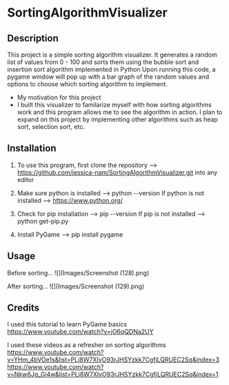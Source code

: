 # SortingAlgorithmVisualizer

## Description

This project is a simple sorting algorithm visualizer. It generates a random list of values from 0 - 100 and sorts them using the bubble sort and insertion sort algorithm implemented in Python
Upon running this code, a pygame window will pop up with a bar graph of the random values and options to choose which sorting algorithm to implement.

- My motivation for this project
- I built this visualizer to familarize myself with how sorting algorithms work and this program allows me to see the algorithm in action. I plan to expand on this project by implementing other algorithms such as heap sort, selection sort, etc.

## Installation

1. To use this program, first clone the repository --> https://github.com/jessica-nam/SortingAlgorithmVisualizer.git into any editor

2. Make sure python is installed --> python --version
    If python is not installed --> https://www.python.org/
    
3. Check for pip installation --> pip --version
    If pip is not installed --> python get-pip.py
    
4. Install PyGame --> pip install pygame

## Usage
Before sorting...
![](Images/Screenshot (128).png)

After sorting...
![](Images/Screenshot (129).png)

## Credits

I used this tutorial to learn PyGame basics
    https://www.youtube.com/watch?v=jO6qQDNa2UY
    
I used these videos as a refresher on sorting algorithms 
    https://www.youtube.com/watch?v=YHm_4bVOe1s&list=PLj8W7XIvO93rJHSYzkk7CgfiLQRUEC2Sq&index=3
    https://www.youtube.com/watch?v=Nkw6Jg_Gi4w&list=PLj8W7XIvO93rJHSYzkk7CgfiLQRUEC2Sq&index=1
